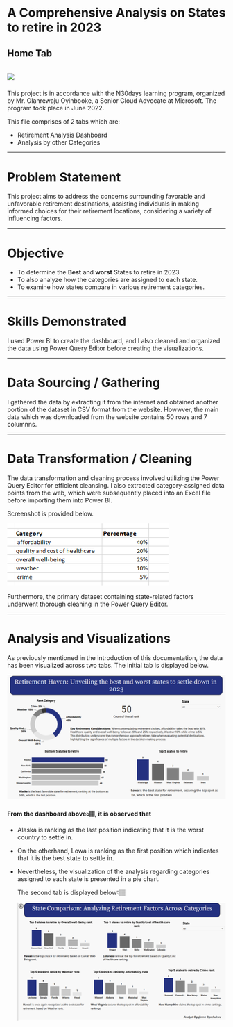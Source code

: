 # A Comprehensive Analysis on States to retire in 2023
## Home Tab
![](Homepage.png)
-----------



This project is in accordance with the N30days learning program, organized by Mr. Olanrewaju Oyinbooke, a Senior Cloud Advocate at Microsoft. The program took place in June 2022.

This file comprises of 2 tabs which are:
- Retirement Analysis Dashboard
- Analysis by other Categories


----------------
# Problem Statement
This project aims to address the concerns surrounding favorable and unfavorable retirement destinations, assisting individuals in making informed choices for their retirement locations, considering a variety of influencing factors.

-------------
# Objective
- To determine the **Best** and **worst** States to retire in 2023.
- To also analyze how the categories are assigned to each state.
- To examine how states compare in various retirement categories.


---------------
# Skills Demonstrated
I used Power BI to create the dashboard, and I also cleaned and organized the data using Power Query Editor before creating the visualizations.

------------------------
# Data Sourcing / Gathering
I gathered the data by extracting it from the internet and obtained another portion of the dataset in CSV format from the website.
Howwver, the main data which was downloaded from the website contains 50 rows and 7 columnns.


-----------------
# Data Transformation / Cleaning
The data transformation and cleaning process involved utilizing the Power Query Editor for efficient cleansing. I also extracted category-assigned data points from the web, which were subsequently placed into an Excel file before importing them into Power BI. 

Screenshot is provided below.



![](Category.png)



Furthermore, the primary dataset containing state-related factors underwent thorough cleaning in the Power Query Editor.

---------------
# Analysis and Visualizations
As previously mentioned in the introduction of this documentation, the data has been visualized across two tabs. The initial tab is displayed below.

![](Places_to_retire.png)


#### From the dashboard above👆🏽, it is observed that
- Alaska is ranking as the last position indicating that it is the worst country to settle in.
- On the otherhand, Lowa is ranking as the first position which indicates that it is the best state to settle in.
- Nevertheless, the visualization of the analysis regarding categories assigned to each state is presented in a pie chart.


  The second tab is displayed below👇🏽

  ![](Places_to_retire2.png)







